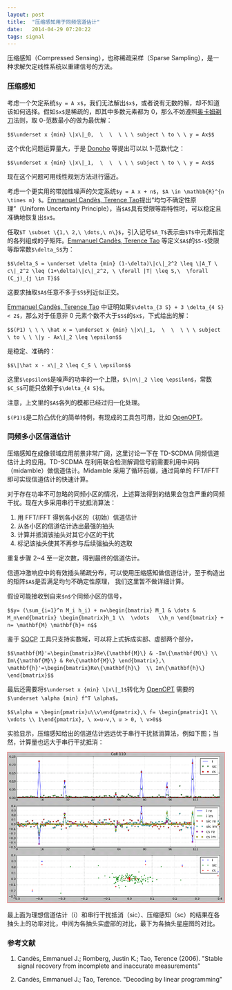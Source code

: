 ```yaml
---
layout: post
title:  "压缩感知用于同频信道估计"
date:   2014-04-29 07:20:22
tags: signal 
---
```


压缩感知（Compressed Sensing），也称稀疏采样（Sparse Sampling），是一种求解欠定线性系统以重建信号的方法。

### 压缩感知

考虑一个欠定系统`$y = A x$`，我们无法解出`$x$`，或者说有无数的解，却不知道该如何选择。假如`$x$`是稀疏的，即其中多数元素都为 0，那么不妨遵照[奥卡姆剃刀][Ockham]法则，取 0-范数最小的做为最优解：

`$$\underset x {min} \|x\|_0,  \  \  \ \ \ subject \ to \ \ y = Ax$$`

这个优化问题运算量大，于是 [Donoho][Donoho] 等提出可以以 1-范数代之：

`$$\underset x {min} \|x\|_1,  \  \  \ \ \ subject \ to \ \ y = Ax$$`

现在这个问题可用线性规划方法进行逼近。

考虑一个更实用的带加性噪声的欠定系统`$y = A x + n$`，`$A \in \mathbb{R}^{n \times m} $`。[Emmanuel Candès, Terence Tao](#tao2)提出“均匀不确定性原理”（Uniform Uncertainty Principle），当`$A$`具有受限等距特性时，可以稳定且准确地恢复出`$x$`。

任取`$T \subset \{1,\ 2,\ \dots,\ n\}$`，引入记号`$A_T$`表示由`$T$`中元素指定的各列组成的子矩阵。[Emmanuel Candès, Terence Tao](#tao2) 等定义`$A$`的`$S-$`受限等距常数`$\delta_S$`为：

`$$\delta_S = \underset \delta {min} (1-\delta)\|c\|_2^2 \leq \|A_T \  c\|_2^2 \leq (1+\delta)\|c\|_2^2, \ \forall |T| \leq S,\  \forall (C_j)_{j \in T}$$`

这要求抽取`$A$`任意不多于`$S$`列近似正交。

[Emmanuel Candès, Terence Tao](#tao) 中证明如果`$\delta_{3 S} + 3 \delta_{4 S} < 2$`，那么对于任意非 0 元素个数不大于`$S$`的`$x$`，下式给出的解：

`$$(P1) \ \ \ \hat x = \underset x {min} \|x\|_1,  \  \  \ \ \ subject \ to \ \ \|y - Ax\|_2 \leq \epsilon$$`

是稳定、准确的：

`$$\|\hat x - x\|_2 \leq C_S \ \epsilon$$`

这里`$\epsilon$`是噪声的功率的一个上限，`$\|n\|_2 \leq \epsilon$`，常数`$C_S$`可能只依赖于`$\delta_{4 S}$`。

注意，上文里的`$A$`各列的模都已经过归一化处理。

`$(P1)$`是二阶凸优化的简单特例，有现成的工具包可用，比如 [OpenOPT][socp]。

### 同频多小区信道估计

压缩感知在成像领域应用前景非常广阔，这里讨论一下在 TD-SCDMA 同频信道估计上的应用。TD-SCDMA 在利用联合检测解调信号前需要利用中间码（midamble）做信道估计。Midamble 采用了循环前缀，通过简单的 FFT/IFFT 即可实现信道估计的快速计算。

对于存在功率不可忽略的同频小区的情况，上述算法得到的结果会包含严重的同频干扰。现在大多采用串行干扰抵消算法：

1. 用 FFT/IFFT 得到各小区的（初始）信道估计
2. 从各小区的信道估计选出最强的抽头
3. 计算并抵消该抽头对其它小区的干扰
4. 标记该抽头使其不再参与后续强抽头的选取

重复步骤 2~4 至一定次数，得到最终的信道估计。

信道冲激响应中的有效插头稀疏分布，可以使用压缩感知做信道估计，至于构造出的矩阵`$A$`是否满足均匀不确定性原理，
我们这里暂不做详细计算。

假设可能接收到自来`$n$`个同频小区的信号，

`$$y= (\sum_{i=1}^n M_i h_i) + n=\begin{bmatrix} M_1 & \dots & M_n\end{bmatrix} \begin{bmatrix}h_1 \\  \vdots   \\h_n \end{bmatrix} + n= \mathbf{M} \mathbf{h}+ n$$`

鉴于 [SOCP][socp] 工具只支持实数域，可以将上式拆成实部、虚部两个部分，

`$$\mathbf{M}'=\begin{bmatrix}Re\{\mathbf{M}\} & -Im\{\mathbf{M}\} \\ Im\{\mathbf{M}\} & Re\{\mathbf{M}\} \end{bmatrix},\ \mathbf{h}'=\begin{bmatrix}Re\{\mathbf{h}\}  \\ Im\{\mathbf{h}\}  \end{bmatrix}$$`

最后还需要将`$\underset x {min} \|x\|_1$`转化为 [OpenOPT][socp] 需要的`$\underset \alpha {min} f^T \alpha$`，

`$$\alpha = \begin{pmatrix}u\\v\end{pmatrix},\ f= \begin{pmatrix}1 \\ \vdots \\ 1\end{pmatrix}, \ x=u-v,\ u > 0, \ v>0$$` 

实验显示，压缩感知给出的信道估计远远优于串行干扰抵消算法，例如下图；当然，计算量也远大于串行干扰抵消：

![compare](/img/cir_amp_compare.png)

最上面为理想信道估计（i）和串行干扰抵消（sic）、压缩感知（sc）的结果在各抽头上的功率对比，中间为各抽头实虚部的对比，最下为各抽头星座图的对比。

### 参考文献

1. <a name="tao"></a>Candès, Emmanuel J.; Romberg, Justin K.; Tao, Terence (2006). 
    "Stable signal recovery from incomplete and inaccurate measurements"

2. <a name="tao2"></a>Candès, Emmanuel J.; Tao, Terence. "Decoding by linear programming"

[Ockham]:http://zh.wikipedia.org/zh-cn/奥卡姆剃刀 "奥卡姆剃刀"
[Donoho]:http://dx.doi.org/10.1002/cpa.20132 "Donoho, David L, Communications on pure and applied mathematics, 59, 797 (2006)"
[socp]:http://openopt.org/SOCP "SOCP"
